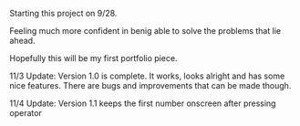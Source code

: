 Starting this project on 9/28.

Feeling much more confident in benig able to solve the problems that lie ahead.

Hopefully this will be my first portfolio piece. 

11/3 Update: Version 1.0 is complete. It works, looks alright and has some nice features. There are bugs and improvements that can be made though.

11/4 Update: Version 1.1 keeps the first number onscreen after pressing operator